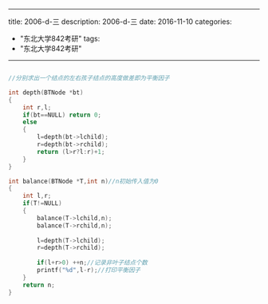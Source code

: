 
---
title: 2006-d-三
description: 2006-d-三
date: 2016-11-10
categories:
  - "东北大学842考研"
tags:
  - "东北大学842考研"

---


```cpp

//分别求出一个结点的左右孩子结点的高度做差即为平衡因子

int depth(BTNode *bt)
{
    int r,l;
    if(bt==NULL) return 0;
    else
    {
        l=depth(bt->lchild);
        r=depth(bt->rchild);
        return (l>r?l:r)+1;
    }
}

int balance(BTNode *T,int n)//n初始传入值为0
{
    int l,r;
    if(T!=NULL)
    {
        balance(T->lchild,n);
        balance(T->rchild,n);
        
        l=depth(T->lchild);
        r=depth(T->rchild);
        
        if(l+r>0) ++n;//记录非叶子结点个数
        printf("%d",l-r);//打印平衡因子
    }
    return n;
}
```

